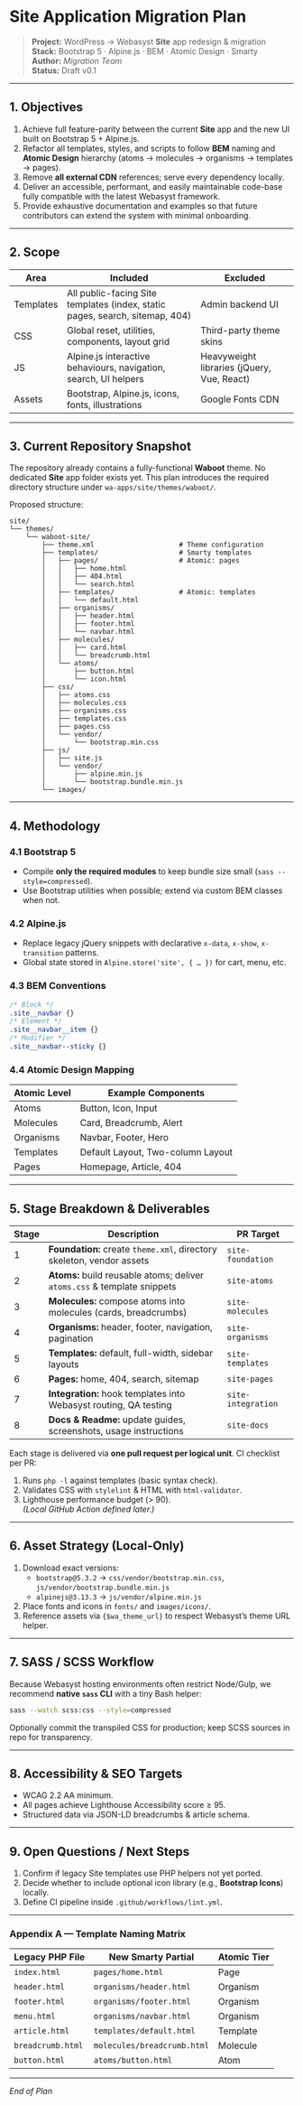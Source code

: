 # Site Application Migration Plan

> **Project:** WordPress → Webasyst **Site** app redesign & migration  
> **Stack:** Bootstrap 5 · Alpine.js · BEM · Atomic Design · Smarty  
> **Author:** _Migration Team_  
> **Status:** Draft v0.1

---

## 1. Objectives

1. Achieve full feature-parity between the current **Site** app and the new UI built on Bootstrap 5 + Alpine.js.
2. Refactor all templates, styles, and scripts to follow **BEM** naming and **Atomic Design** hierarchy (atoms → molecules → organisms → templates → pages).
3. Remove **all external CDN** references; serve every dependency locally.
4. Deliver an accessible, performant, and easily maintainable code-base fully compatible with the latest Webasyst framework.
5. Provide exhaustive documentation and examples so that future contributors can extend the system with minimal onboarding.

---

## 2. Scope

| Area | Included | Excluded |
|------|----------|----------|
| Templates | All public-facing Site templates (index, static pages, search, sitemap, 404) | Admin backend UI |
| CSS | Global reset, utilities, components, layout grid | Third-party theme skins |
| JS | Alpine.js interactive behaviours, navigation, search, UI helpers | Heavyweight libraries (jQuery, Vue, React) |
| Assets | Bootstrap, Alpine.js, icons, fonts, illustrations | Google Fonts CDN |

---

## 3. Current Repository Snapshot

The repository already contains a fully-functional **Waboot** theme. No dedicated **Site** app folder exists yet. This plan introduces the required directory structure under `wa-apps/site/themes/waboot/`.

Proposed structure:
```
site/
└── themes/
    └── waboot-site/
        ├── theme.xml                     # Theme configuration
        ├── templates/                    # Smarty templates
        │   ├── pages/                    # Atomic: pages
        │   │   ├── home.html
        │   │   ├── 404.html
        │   │   └── search.html
        │   ├── templates/                # Atomic: templates
        │   │   └── default.html
        │   ├── organisms/
        │   │   ├── header.html
        │   │   ├── footer.html
        │   │   └── navbar.html
        │   ├── molecules/
        │   │   ├── card.html
        │   │   └── breadcrumb.html
        │   └── atoms/
        │       ├── button.html
        │       └── icon.html
        ├── css/
        │   ├── atoms.css
        │   ├── molecules.css
        │   ├── organisms.css
        │   ├── templates.css
        │   ├── pages.css
        │   └── vendor/
        │       └── bootstrap.min.css
        ├── js/
        │   ├── site.js
        │   └── vendor/
        │       ├── alpine.min.js
        │       └── bootstrap.bundle.min.js
        └── images/
```

---

## 4. Methodology

### 4.1 Bootstrap 5
- Compile **only the required modules** to keep bundle size small (`sass --style=compressed`).
- Use Bootstrap utilities when possible; extend via custom BEM classes when not.

### 4.2 Alpine.js
- Replace legacy jQuery snippets with declarative `x-data`, `x-show`, `x-transition` patterns.
- Global state stored in `Alpine.store('site', { … })` for cart, menu, etc.

### 4.3 BEM Conventions
```css
/* Block */
.site__navbar {}
/* Element */
.site__navbar__item {}
/* Modifier */
.site__navbar--sticky {}
```

### 4.4 Atomic Design Mapping
| Atomic Level | Example Components |
|--------------|-------------------|
| Atoms | Button, Icon, Input |
| Molecules | Card, Breadcrumb, Alert |
| Organisms | Navbar, Footer, Hero |
| Templates | Default Layout, Two-column Layout |
| Pages | Homepage, Article, 404 |

---

## 5. Stage Breakdown & Deliverables

| Stage | Description | PR Target |
|-------|-------------|-----------|
| 1 | **Foundation:** create `theme.xml`, directory skeleton, vendor assets | `site-foundation` |
| 2 | **Atoms:** build reusable atoms; deliver `atoms.css` & template snippets | `site-atoms` |
| 3 | **Molecules:** compose atoms into molecules (cards, breadcrumbs) | `site-molecules` |
| 4 | **Organisms:** header, footer, navigation, pagination | `site-organisms` |
| 5 | **Templates:** default, full-width, sidebar layouts | `site-templates` |
| 6 | **Pages:** home, 404, search, sitemap | `site-pages` |
| 7 | **Integration:** hook templates into Webasyst routing, QA testing | `site-integration` |
| 8 | **Docs & Readme:** update guides, screenshots, usage instructions | `site-docs` |

Each stage is delivered via **one pull request per logical unit**. CI checklist per PR:
1. Runs `php -l` against templates (basic syntax check).
2. Validates CSS with `stylelint` & HTML with `html-validator`.
3. Lighthouse performance budget (> 90).  
   *(Local GitHub Action defined later.)*

---

## 6. Asset Strategy (Local-Only)

1. Download exact versions:
   - `bootstrap@5.3.2` → `css/vendor/bootstrap.min.css`, `js/vendor/bootstrap.bundle.min.js`
   - `alpinejs@3.13.3` → `js/vendor/alpine.min.js`
2. Place fonts and icons in `fonts/` and `images/icons/`.
3. Reference assets via `{$wa_theme_url}` to respect Webasyst’s theme URL helper.

---

## 7. SASS / SCSS Workflow

Because Webasyst hosting environments often restrict Node/Gulp, we recommend **native `sass` CLI** with a tiny Bash helper:
```bash
sass --watch scss:css --style=compressed
```
Optionally commit the transpiled CSS for production; keep SCSS sources in repo for transparency.

---

## 8. Accessibility & SEO Targets
- WCAG 2.2 AA minimum.
- All pages achieve Lighthouse Accessibility score ≥ 95.
- Structured data via JSON-LD breadcrumbs & article schema.

---

## 9. Open Questions / Next Steps
1. Confirm if legacy Site templates use PHP helpers not yet ported.
2. Decide whether to include optional icon library (e.g., **Bootstrap Icons**) locally.
3. Define CI pipeline inside `.github/workflows/lint.yml`.

---

### Appendix A — Template Naming Matrix
| Legacy PHP File | New Smarty Partial | Atomic Tier |
|-----------------|--------------------|-------------|
| `index.html` | `pages/home.html` | Page |
| `header.html` | `organisms/header.html` | Organism |
| `footer.html` | `organisms/footer.html` | Organism |
| `menu.html` | `organisms/navbar.html` | Organism |
| `article.html` | `templates/default.html` | Template |
| `breadcrumb.html` | `molecules/breadcrumb.html` | Molecule |
| `button.html` | `atoms/button.html` | Atom |

---

_End of Plan_